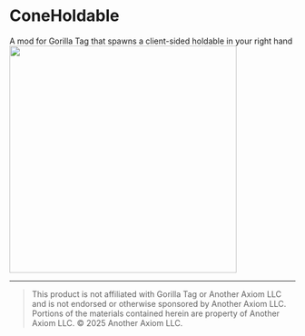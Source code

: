# ConeHoldable
A mod for Gorilla Tag that spawns a client-sided holdable in your right hand
<img src="https://i.imgur.com/JiW5wWG.png" width=400px>

---

> This product is not affiliated with Gorilla Tag or Another Axiom LLC and is not endorsed or otherwise sponsored by Another Axiom LLC. Portions of the materials contained herein are property of Another Axiom LLC. © 2025 Another Axiom LLC.
